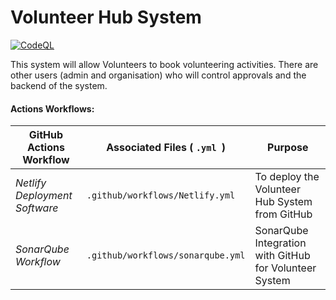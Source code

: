 # Volunteer Hub System
[![CodeQL](https://github.com/github/issue-metrics/actions/workflows/github-code-scanning/codeql/badge.svg)](https://github.com/Give-Up-Squad/VolunterHub/security/code-scanning)

This system will allow Volunteers to book volunteering activities. There are other users (admin and organisation) who will control approvals and the backend of the system. 

#### Actions Workflows: 

GitHub Actions Workflow | Associated Files ( `.yml `) | Purpose
 --- | --- | --- 
*Netlify Deployment Software* | `.github/workflows/Netlify.yml ` | To deploy the Volunteer Hub System from GitHub
*SonarQube Workflow* | `.github/workflows/sonarqube.yml` | SonarQube Integration with GitHub for Volunteer System 
 
